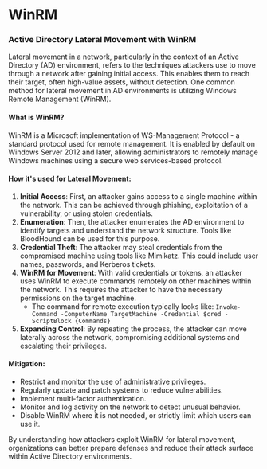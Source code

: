 # WinRM

### Active Directory Lateral Movement with WinRM

Lateral movement in a network, particularly in the context of an Active Directory (AD) environment, refers to the techniques attackers use to move through a network after gaining initial access. This enables them to reach their target, often high-value assets, without detection. One common method for lateral movement in AD environments is utilizing Windows Remote Management (WinRM).

#### What is WinRM?

WinRM is a Microsoft implementation of WS-Management Protocol - a standard protocol used for remote management. It is enabled by default on Windows Server 2012 and later, allowing administrators to remotely manage Windows machines using a secure web services-based protocol.

#### How it's used for Lateral Movement:

1. **Initial Access**: First, an attacker gains access to a single machine within the network. This can be achieved through phishing, exploitation of a vulnerability, or using stolen credentials.
2. **Enumeration**: Then, the attacker enumerates the AD environment to identify targets and understand the network structure. Tools like BloodHound can be used for this purpose.
3. **Credential Theft**: The attacker may steal credentials from the compromised machine using tools like Mimikatz. This could include user names, passwords, and Kerberos tickets.
4. **WinRM for Movement**: With valid credentials or tokens, an attacker uses WinRM to execute commands remotely on other machines within the network. This requires the attacker to have the necessary permissions on the target machine.
   * The command for remote execution typically looks like: `Invoke-Command -ComputerName TargetMachine -Credential $cred -ScriptBlock {Commands}`
5. **Expanding Control**: By repeating the process, the attacker can move laterally across the network, compromising additional systems and escalating their privileges.

#### Mitigation:

* Restrict and monitor the use of administrative privileges.
* Regularly update and patch systems to reduce vulnerabilities.
* Implement multi-factor authentication.
* Monitor and log activity on the network to detect unusual behavior.
* Disable WinRM where it is not needed, or strictly limit which users can use it.

By understanding how attackers exploit WinRM for lateral movement, organizations can better prepare defenses and reduce their attack surface within Active Directory environments.
